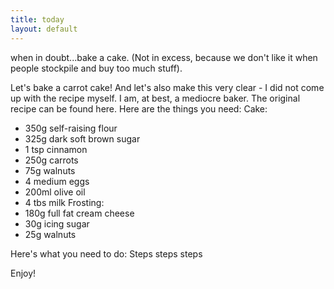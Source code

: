 ```yaml
---
title: today
layout: default
---
```



when in doubt...bake a cake.
(Not in excess, because we don't like it when people stockpile and buy too much stuff).

Let's bake a carrot cake! And let's also make this very clear - I did not come up with the recipe myself. I am, at best, a mediocre baker. The original recipe can be found here.
Here are the things you need:
Cake:
- 350g self-raising flour
- 325g dark soft brown sugar
- 1 tsp cinnamon
- 250g carrots
- 75g walnuts
- 4 medium eggs
- 200ml olive oil
- 4 tbs milk
Frosting:
- 180g full fat cream cheese
- 30g icing sugar
- 25g walnuts

Here's what you need to do:
Steps steps steps

Enjoy!

<!--
You can use HTML elements in Markdown, such as the comment element, and they won't
be affected by a markdown parser. However, if you create an HTML element in your
markdown file, you cannot use markdown syntax within that element's contents.
-->